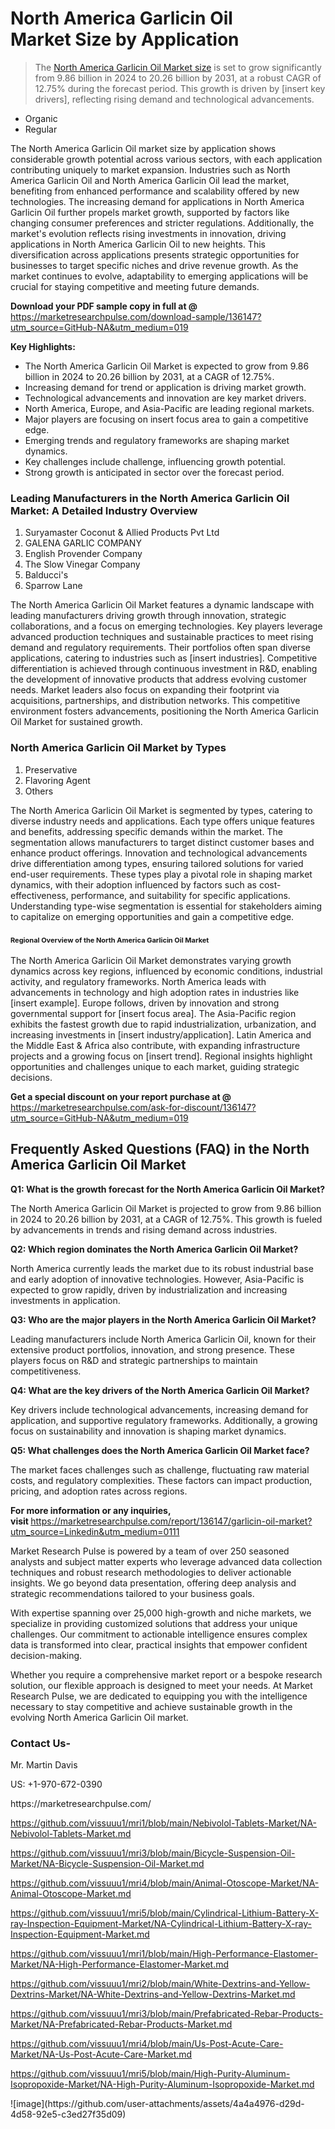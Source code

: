 <h1>North America Garlicin Oil Market&nbsp;Size by Application</h1><blockquote><p>The <a href="https://marketresearchpulse.com/download-sample/136147?utm_source=GitHub-NA&amp;utm_medium=019">North America Garlicin Oil Market size</a> is set to grow significantly from 9.86 billion in 2024 to 20.26 billion by 2031, at a robust CAGR of 12.75% during the forecast period. This growth is driven by [insert key drivers], reflecting rising demand and technological advancements.</p></blockquote><ul><li>Organic<li> Regular</li></ul><p>The North America Garlicin Oil market size by application shows considerable growth potential across various sectors, with each application contributing uniquely to market expansion. Industries such as North America Garlicin Oil and North America Garlicin Oil lead the market, benefiting from enhanced performance and scalability offered by new technologies. The increasing demand for applications in North America Garlicin Oil further propels market growth, supported by factors like changing consumer preferences and stricter regulations. Additionally, the market's evolution reflects rising investments in innovation, driving applications in North America Garlicin Oil to new heights. This diversification across applications presents strategic opportunities for businesses to target specific niches and drive revenue growth. As the market continues to evolve, adaptability to emerging applications will be crucial for staying competitive and meeting future demands.</p><p><strong>Download your PDF sample copy in full at @ </strong><a href="https://marketresearchpulse.com/download-sample/136147?utm_source=GitHub-NA&amp;utm_medium=019">https://marketresearchpulse.com/download-sample/136147?utm_source=GitHub-NA&amp;utm_medium=019</a></p><p><strong>Key Highlights: </strong></p><ul><li>The North America Garlicin Oil Market is expected to grow from 9.86 billion in 2024 to 20.26 billion by 2031, at a CAGR of 12.75%.</li><li>Increasing demand for trend or application is driving market growth.</li><li>Technological advancements and innovation are key market drivers.</li><li>North America, Europe, and Asia-Pacific are leading regional markets.</li><li>Major players are focusing on insert focus area to gain a competitive edge.</li><li>Emerging trends and regulatory frameworks are shaping market dynamics.</li><li>Key challenges include challenge, influencing growth potential.</li><li>Strong growth is anticipated in sector over the forecast period.</li></ul><h3>Leading Manufacturers in the North America Garlicin Oil Market: A Detailed Industry Overview</h3><ol><li>Suryamaster Coconut & Allied Products Pvt Ltd</li><li>GALENA GARLIC COMPANY</li><li>English Provender Company</li><li>The Slow Vinegar Company</li><li>Balducci's</li><li>Sparrow Lane</li></ol><div class="flex max-w-full flex-col flex-grow"><div class="min-h-8 text-message flex w-full flex-col items-end gap-2 whitespace-normal break-words [.text-message+&amp;]:mt-5" dir="auto" data-message-author-role="assistant" data-message-id="fd8432e4-4910-450d-b182-61b7bfb0a01f" data-message-model-slug="gpt-4o"><div class="flex w-full flex-col gap-1 empty:hidden first:pt-[3px]"><div class="markdown prose w-full break-words dark:prose-invert light"><p>The North America Garlicin Oil Market features a dynamic landscape with leading manufacturers driving growth through innovation, strategic collaborations, and a focus on emerging technologies. Key players leverage advanced production techniques and sustainable practices to meet rising demand and regulatory requirements. Their portfolios often span diverse applications, catering to industries such as [insert industries]. Competitive differentiation is achieved through continuous investment in R&amp;D, enabling the development of innovative products that address evolving customer needs. Market leaders also focus on expanding their footprint via acquisitions, partnerships, and distribution networks. This competitive environment fosters advancements, positioning the North America Garlicin Oil Market for sustained growth.</p></div></div></div></div><h3>North America Garlicin Oil Market by Types</h3><ol><li>Preservative<li> Flavoring Agent<li> Others</li></ol><div class="flex max-w-full flex-col flex-grow"><div class="min-h-8 text-message flex w-full flex-col items-end gap-2 whitespace-normal break-words [.text-message+&amp;]:mt-5" dir="auto" data-message-author-role="assistant" data-message-id="084470be-0bb7-4664-bddf-5156b4f41249" data-message-model-slug="gpt-4o-mini"><div class="flex w-full flex-col gap-1 empty:hidden first:pt-[3px]"><div class="markdown prose w-full break-words dark:prose-invert light"><p>The North America Garlicin Oil Market is segmented by types, catering to diverse industry needs and applications. Each type offers unique features and benefits, addressing specific demands within the market. The segmentation allows manufacturers to target distinct customer bases and enhance product offerings. Innovation and technological advancements drive differentiation among types, ensuring tailored solutions for varied end-user requirements. These types play a pivotal role in shaping market dynamics, with their adoption influenced by factors such as cost-effectiveness, performance, and suitability for specific applications. Understanding type-wise segmentation is essential for stakeholders aiming to capitalize on emerging opportunities and gain a competitive edge.</p></div></div></div></div><h3><span style="font-size: 11px;">Regional Overview of the North America Garlicin Oil Market</span></h3><div class="flex max-w-full flex-col flex-grow"><div class="min-h-8 text-message flex w-full flex-col items-end gap-2 whitespace-normal break-words [.text-message+&amp;]:mt-5" dir="auto" data-message-author-role="assistant" data-message-id="e9038762-ce64-4e30-91c9-9bd413514231" data-message-model-slug="gpt-4o-mini"><div class="flex w-full flex-col gap-1 empty:hidden first:pt-[3px]"><div class="markdown prose w-full break-words dark:prose-invert light"><p>The North America Garlicin Oil Market demonstrates varying growth dynamics across key regions, influenced by economic conditions, industrial activity, and regulatory frameworks. North America leads with advancements in technology and high adoption rates in industries like [insert example]. Europe follows, driven by innovation and strong governmental support for [insert focus area]. The Asia-Pacific region exhibits the fastest growth due to rapid industrialization, urbanization, and increasing investments in [insert industry/application]. Latin America and the Middle East &amp; Africa also contribute, with expanding infrastructure projects and a growing focus on [insert trend]. Regional insights highlight opportunities and challenges unique to each market, guiding strategic decisions.</p></div></div></div></div><p><strong>Get a special discount on your report purchase at @ </strong><a href="https://marketresearchpulse.com/ask-for-discount/136147?utm_source=GitHub-NA&amp;utm_medium=019">https://marketresearchpulse.com/ask-for-discount/136147?utm_source=GitHub-NA&amp;utm_medium=019</a></p><h2>Frequently Asked Questions (FAQ) in the North America Garlicin Oil Market</h2><p><strong>Q1: What is the growth forecast for the North America Garlicin Oil Market?</strong></p><p>The North America Garlicin Oil Market is projected to grow from 9.86 billion in 2024 to 20.26 billion by 2031, at a CAGR of 12.75%. This growth is fueled by advancements in trends and rising demand across industries.</p><p><strong>Q2: Which region dominates the North America Garlicin Oil Market?</strong></p><p>North America currently leads the market due to its robust industrial base and early adoption of innovative technologies. However, Asia-Pacific is expected to grow rapidly, driven by industrialization and increasing investments in application.</p><p><strong>Q3: Who are the major players in the North America Garlicin Oil Market?</strong></p><p>Leading manufacturers include North America Garlicin Oil, known for their extensive product portfolios, innovation, and strong presence. These players focus on R&amp;D and strategic partnerships to maintain competitiveness.</p><p><strong>Q4: What are the key drivers of the North America Garlicin Oil Market?</strong></p><p>Key drivers include technological advancements, increasing demand for application, and supportive regulatory frameworks. Additionally, a growing focus on sustainability and innovation is shaping market dynamics.</p><p><strong>Q5: What challenges does the North America Garlicin Oil Market face?</strong></p><p>The market faces challenges such as challenge, fluctuating raw material costs, and regulatory complexities. These factors can impact production, pricing, and adoption rates across regions.</p><p><strong>For more information or any inquiries, visit&nbsp;</strong><a href="https://marketresearchpulse.com/report/136147/garlicin-oil-market?utm_source=Linkedin&utm_medium=0111">https://marketresearchpulse.com/report/136147/garlicin-oil-market?utm_source=Linkedin&utm_medium=0111</a></p><p>Market Research Pulse is powered by a team of over 250 seasoned analysts and subject matter experts who leverage advanced data collection techniques and robust research methodologies to deliver actionable insights. We go beyond data presentation, offering deep analysis and strategic recommendations tailored to your business goals.</p><p>With expertise spanning over 25,000 high-growth and niche markets, we specialize in providing customized solutions that address your unique challenges. Our commitment to actionable intelligence ensures complex data is transformed into clear, practical insights that empower confident decision-making.</p><p>Whether you require a comprehensive market report or a bespoke research solution, our flexible approach is designed to meet your needs. At Market Research Pulse, we are dedicated to equipping you with the intelligence necessary to stay competitive and achieve sustainable growth in the evolving North America Garlicin Oil market.</p><h3><strong>Contact Us-</strong></h3><p>Mr. Martin Davis</p><p>US: +1-970-672-0390</p><p>https://marketresearchpulse.com/</p><p><a href="https://github.com/vissuuu1/mri1/blob/main/Nebivolol-Tablets-Market/NA-Nebivolol-Tablets-Market.md">https://github.com/vissuuu1/mri1/blob/main/Nebivolol-Tablets-Market/NA-Nebivolol-Tablets-Market.md</a></p><p><a href="https://github.com/vissuuu1/mri3/blob/main/Bicycle-Suspension-Oil-Market/NA-Bicycle-Suspension-Oil-Market.md">https://github.com/vissuuu1/mri3/blob/main/Bicycle-Suspension-Oil-Market/NA-Bicycle-Suspension-Oil-Market.md</a></p><p><a href="https://github.com/vissuuu1/mri4/blob/main/Animal-Otoscope-Market/NA-Animal-Otoscope-Market.md">https://github.com/vissuuu1/mri4/blob/main/Animal-Otoscope-Market/NA-Animal-Otoscope-Market.md</a></p><p><a href="https://github.com/vissuuu1/mri5/blob/main/Cylindrical-Lithium-Battery-X-ray-Inspection-Equipment-Market/NA-Cylindrical-Lithium-Battery-X-ray-Inspection-Equipment-Market.md">https://github.com/vissuuu1/mri5/blob/main/Cylindrical-Lithium-Battery-X-ray-Inspection-Equipment-Market/NA-Cylindrical-Lithium-Battery-X-ray-Inspection-Equipment-Market.md</a></p><p><a href="https://github.com/vissuuu1/mri1/blob/main/High-Performance-Elastomer-Market/NA-High-Performance-Elastomer-Market.md">https://github.com/vissuuu1/mri1/blob/main/High-Performance-Elastomer-Market/NA-High-Performance-Elastomer-Market.md</a></p><p><a href="https://github.com/vissuuu1/mri2/blob/main/White-Dextrins-and-Yellow-Dextrins-Market/NA-White-Dextrins-and-Yellow-Dextrins-Market.md">https://github.com/vissuuu1/mri2/blob/main/White-Dextrins-and-Yellow-Dextrins-Market/NA-White-Dextrins-and-Yellow-Dextrins-Market.md</a></p><p><a href="https://github.com/vissuuu1/mri3/blob/main/Prefabricated-Rebar-Products-Market/NA-Prefabricated-Rebar-Products-Market.md">https://github.com/vissuuu1/mri3/blob/main/Prefabricated-Rebar-Products-Market/NA-Prefabricated-Rebar-Products-Market.md</a></p><p><a href="https://github.com/vissuuu1/mri4/blob/main/Us-Post-Acute-Care-Market/NA-Us-Post-Acute-Care-Market.md">https://github.com/vissuuu1/mri4/blob/main/Us-Post-Acute-Care-Market/NA-Us-Post-Acute-Care-Market.md</a></p><p><a href="https://github.com/vissuuu1/mri5/blob/main/High-Purity-Aluminum-Isopropoxide-Market/NA-High-Purity-Aluminum-Isopropoxide-Market.md">https://github.com/vissuuu1/mri5/blob/main/High-Purity-Aluminum-Isopropoxide-Market/NA-High-Purity-Aluminum-Isopropoxide-Market.md</a></p>
![image](https://github.com/user-attachments/assets/4a4a4976-d29d-4d58-92e5-c3ed27f35d09)
